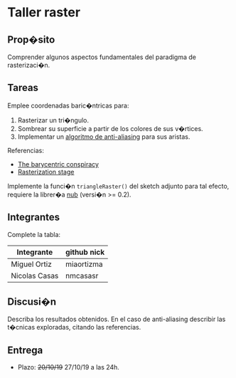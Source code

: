 # Taller raster

## Prop�sito

Comprender algunos aspectos fundamentales del paradigma de rasterizaci�n.

## Tareas

Emplee coordenadas baric�ntricas para:

1. Rasterizar un tri�ngulo.
2. Sombrear su superficie a partir de los colores de sus v�rtices.
3. Implementar un [algoritmo de anti-aliasing](https://www.scratchapixel.com/lessons/3d-basic-rendering/rasterization-practical-implementation/rasterization-practical-implementation) para sus aristas.

Referencias:

* [The barycentric conspiracy](https://fgiesen.wordpress.com/2013/02/06/the-barycentric-conspirac/)
* [Rasterization stage](https://www.scratchapixel.com/lessons/3d-basic-rendering/rasterization-practical-implementation/rasterization-stage)

Implemente la funci�n ```triangleRaster()``` del sketch adjunto para tal efecto, requiere la librer�a [nub](https://github.com/visualcomputing/nub/releases) (versi�n >= 0.2).

## Integrantes

Complete la tabla:

| Integrante | github nick |
|------------|-------------|
| Miguel Ortiz  | miaortizma|
| Nicolas Casas | nmcasasr  |

## Discusi�n

Describa los resultados obtenidos. En el caso de anti-aliasing describir las t�cnicas exploradas, citando las referencias.

## Entrega

* Plazo: ~~20/10/19~~ 27/10/19 a las 24h.
